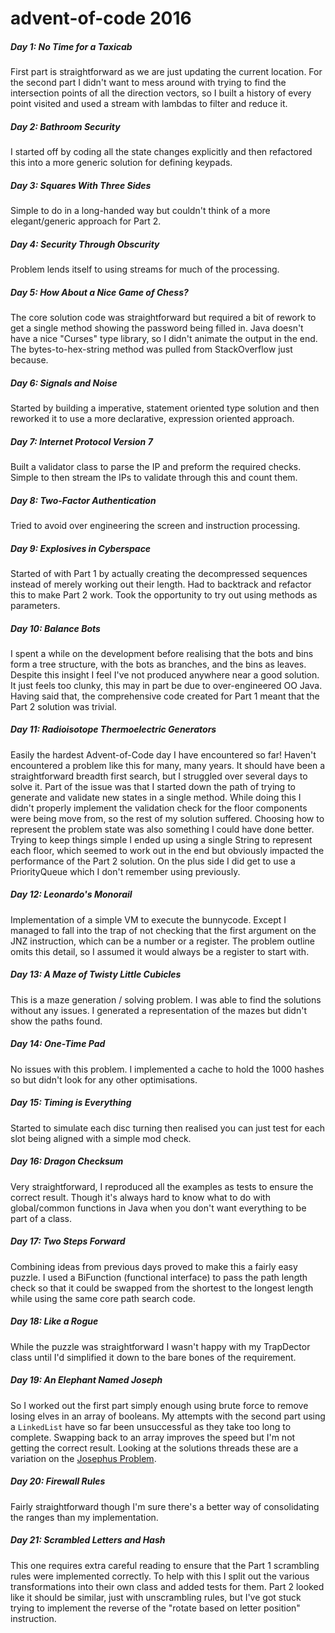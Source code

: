 # advent-of-code 2016

##### Day 1: No Time for a Taxicab
First part is straightforward as we are just updating the current location. For the second part I didn't want to mess around with
trying to find the intersection points of all the direction vectors, so I built a history of every point visited and used a stream 
with lambdas to filter and reduce it.

##### Day 2: Bathroom Security
I started off by coding all the state changes explicitly and then refactored this into a more generic solution for defining keypads. 

##### Day 3: Squares With Three Sides
Simple to do in a long-handed way but couldn't think of a more elegant/generic approach for Part 2.

##### Day 4: Security Through Obscurity
Problem lends itself to using streams for much of the processing.

##### Day 5: How About a Nice Game of Chess?
The core solution code was straightforward but required a bit of rework to get a single method showing the password being filled in. 
Java doesn't have a nice "Curses" type library, so I didn't animate the output in the end. The bytes-to-hex-string method was pulled 
from StackOverflow just because.

##### Day 6: Signals and Noise
Started by building a imperative, statement oriented type solution and then reworked it to use a more declarative, expression 
oriented approach.

##### Day 7: Internet Protocol Version 7
Built a validator class to parse the IP and preform the required checks. Simple to then stream the IPs to validate through this and 
count them.

##### Day 8: Two-Factor Authentication
Tried to avoid over engineering the screen and instruction processing.

##### Day 9: Explosives in Cyberspace
Started of with Part 1 by actually creating the decompressed sequences instead of merely working out their length. Had to backtrack
and refactor this to make Part 2 work. Took the opportunity to try out using methods as parameters.

##### Day 10: Balance Bots
I spent a while on the development before realising that the bots and bins form a tree structure, with the bots as branches, and 
the bins as leaves. Despite this insight I feel I've not produced anywhere near a good solution. It just feels too clunky, this may
in part be due to over-engineered OO Java. Having said that, the comprehensive code created for Part 1 meant that the Part 2 
solution was trivial.

##### Day 11: Radioisotope Thermoelectric Generators
Easily the hardest Advent-of-Code day I have encountered so far! Haven't encountered a problem like this for many, many years.
It should have been a straightforward breadth first search, but I struggled over several days to solve it. Part of the issue was
that I started down the path of trying to generate and validate new states in a single method. While doing this I didn't properly 
implement the validation check for the floor components were being move from, so the rest of my solution suffered. Choosing how to 
represent the problem state was also something I could have done better. Trying to keep things simple I ended up using a single 
String to represent each floor, which seemed to work out in the end but obviously impacted the performance of the Part 2 solution.
On the plus side I did get to use a PriorityQueue which I don't remember using previously.   

##### Day 12: Leonardo's Monorail
Implementation of a simple VM to execute the bunnycode. Except I managed to fall into the trap of not checking that the first 
argument on the JNZ instruction, which can be a number or a register. The problem outline omits this detail, so I assumed it would
always be a register to start with.

##### Day 13: A Maze of Twisty Little Cubicles
This is a maze generation / solving problem. I was able to find the solutions without any issues. I generated a representation of
the mazes but didn't show the paths found.

##### Day 14: One-Time Pad
No issues with this problem. I implemented a cache to hold the 1000 hashes so but didn't look for any other optimisations.

##### Day 15: Timing is Everything
Started to simulate each disc turning then realised you can just test for each slot being aligned with a simple mod check.

##### Day 16: Dragon Checksum
Very straightforward, I reproduced all the examples as tests to ensure the correct result. Though it's always hard to know what
to do with global/common functions in Java when you don't want everything to be part of a class.

##### Day 17: Two Steps Forward
Combining ideas from previous days proved to make this a fairly easy puzzle. I used a BiFunction (functional interface) to pass the
path length check so that it could be swapped from the shortest to the longest length while using the same core path search code.

##### Day 18: Like a Rogue
While the puzzle was straightforward I wasn't happy with my TrapDector class until I'd simplified it down to the bare bones of the
requirement.

##### Day 19: An Elephant Named Joseph
So I worked out the first part simply enough using brute force to remove losing elves in an array of booleans. My attempts with the
second part using a ```LinkedList``` have so far been unsuccessful as they take too long to complete. Swapping back to an array
improves the speed but I'm not getting the correct result.
Looking at the solutions threads these are a variation on the [Josephus Problem](https://en.wikipedia.org/wiki/Josephus_problem).

##### Day 20: Firewall Rules
Fairly straightforward though I'm sure there's a better way of consolidating the ranges than my implementation.

##### Day 21: Scrambled Letters and Hash
This one requires extra careful reading to ensure that the Part 1 scrambling rules were implemented correctly. To help with this I 
split out the various transformations into their own class and added tests for them. Part 2 looked like it should be similar, just
with unscrambling rules, but I've got stuck trying to implement the reverse of the "rotate based on letter position" instruction. 
